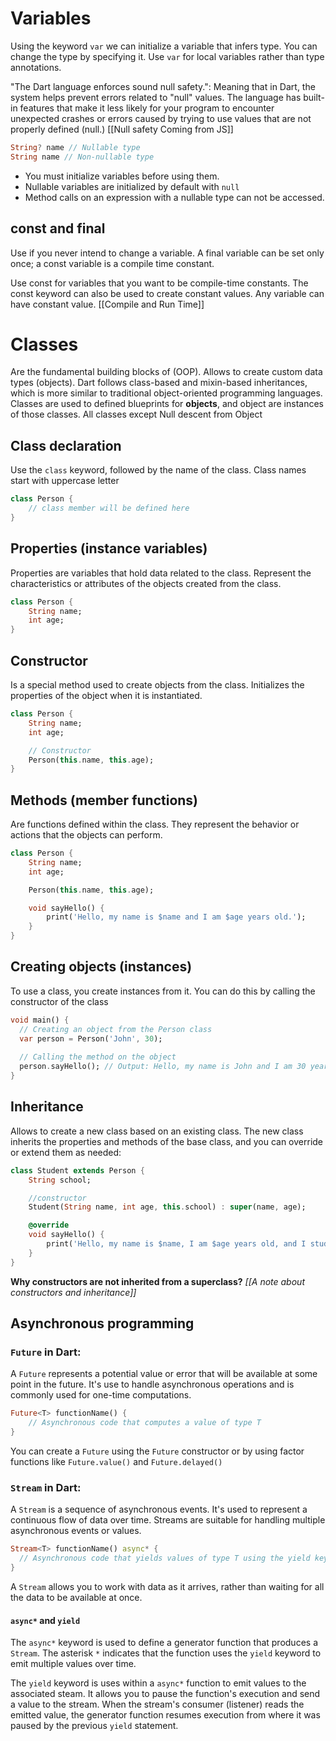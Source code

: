 
# Variables

Using the keyword `var` we can initialize a variable that infers type.
You can change the type by specifying it.
Use `var` for local variables rather than type annotations.

"The Dart language enforces sound null safety.": Meaning that in Dart, the system helps prevent errors related to "null" values. The language has built-in features that make it less likely for your program to encounter unexpected crashes or errors caused by trying to use values that are not properly defined (null.)  [[Null safety Coming from JS]]

```dart
String? name // Nullable type
String name // Non-nullable type
```

- You must initialize variables before using them.
- Nullable variables are initialized by default with `null`
- Method calls on an expression with a nullable type can not be accessed.
## const and final

Use if you never intend to change a variable. A final variable can be set only once; a const variable is a compile time constant.

Use const for variables that you want to be compile-time constants.
The const keyword can also be used to create constant values. Any variable can have constant value.  [[Compile and Run Time]]


# Classes

Are the fundamental building blocks of (OOP).
Allows to create custom data types (objects).
Dart follows class-based and mixin-based inheritances, which is more similar to traditional object-oriented programming languages. Classes are used to defined blueprints for **objects**, and object are instances of those classes.
All classes except Null descent from Object

## Class declaration

Use the `class` keyword, followed by the name of the class. Class names start with uppercase letter

```dart
class Person {
	// class member will be defined here
}
```

## Properties (instance variables)

Properties are variables that hold data related to the class.
Represent the characteristics or attributes of the objects created from the class.

```dart
class Person {
	String name;
	int age;
}
```

## Constructor 

Is a special method used to create objects from the class. Initializes the properties of the object when it is instantiated.

```dart
class Person {
	String name;
	int age;

	// Constructor
	Person(this.name, this.age);
}
```

## Methods (member functions)

Are functions defined within the class. They represent the behavior or actions that the objects can perform.

```dart
class Person {
	String name;
	int age;

	Person(this.name, this.age);

	void sayHello() {
		print('Hello, my name is $name and I am $age years old.');	
	}
}
```

## Creating objects (instances)

To use a class, you create instances from it. You can do this by calling the constructor of the class

```dart
void main() {
  // Creating an object from the Person class
  var person = Person('John', 30);
  
  // Calling the method on the object
  person.sayHello(); // Output: Hello, my name is John and I am 30 years old.
}
```

## Inheritance

Allows to create a new class based on an existing class.
The new class inherits the properties and methods of the base class, and you can override or extend them as needed:

```dart
class Student extends Person {
	String school;

	//constructor
	Student(String name, int age, this.school) : super(name, age);

	@override
	void sayHello() {
		print('Hello, my name is $name, I am $age years old, and I study at $school.');
	}
}
```


**Why constructors are not inherited from a superclass?** _[[A note about constructors and inheritance]]_

## Asynchronous programming

### `Future` in Dart:

A `Future` represents a potential value or error that will be available at some point in the future. It's use to handle asynchronous operations and is commonly used for one-time computations.

```dart
Future<T> functionName() { 
	// Asynchronous code that computes a value of type T 
}
```

You can create a `Future` using the `Future` constructor or by using factor functions like `Future.value()` and `Future.delayed()`

### `Stream` in Dart:

A `Stream` is a sequence of asynchronous events. It's used to represent a continuous flow of data over time. Streams are suitable for handling multiple asynchronous events or values.

```dart
Stream<T> functionName() async* {
  // Asynchronous code that yields values of type T using the yield keyword
}
```

A `Stream` allows you to work with data as it arrives, rather than waiting for all the data to be available at once. 

#### `async*` and `yield`

The `async*` keyword is used to define a generator function that produces a `Stream`. The asterisk `*` indicates that the function uses the `yield` keyword to emit multiple values over time.

The `yield` keyword is uses within a `async*` function to emit values to the associated steam. It allows you to pause the function's execution and send a value to the stream. When the stream's consumer (listener) reads the emitted value, the generator function resumes execution from where it was paused by the previous `yield` statement.


